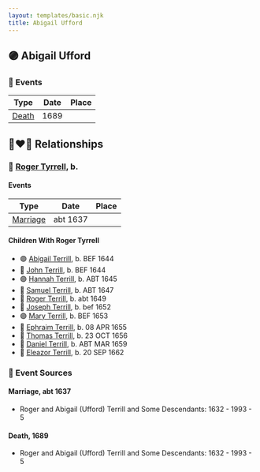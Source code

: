```yaml
---
layout: templates/basic.njk
title: Abigail Ufford
---
```

## 🟣 Abigail Ufford

### 📆 Events

Type | Date | Place
------ | ------ | ------
[Death](#event-event-3) | 1689 |

## 👩‍❤️‍👨 Relationships

### 🔵 [Roger Tyrrell](/people/2/2108514), b.

#### Events

Type | Date | Place
------ | ------ | ------
[Marriage](#event-family-0-event-0) | abt 1637 |
#### Children With Roger Tyrrell
* 🟣 [Abigail Terrill](/people/7/79921415), b. BEF 1644
* 🔵 [John Terrill](/people/6/65221157), b. BEF 1644
* 🟣 [Hannah Terrill](/people/2/26085688), b. ABT 1645
* 🔵 [Samuel Terrill](/people/7/71467792), b. ABT 1647
* 🔵 [Roger Terrill](/people/7/7328352), b. abt 1649
* 🔵 [Joseph Terrill](/people/8/82812656), b. bef 1652
* 🟣 [Mary Terrill](/people/8/80725133), b. BEF 1653
* 🔵 [Ephraim Terrill](/people/6/62982137), b. 08 APR 1655
* 🔵 [Thomas Terrill](/people/4/40420484), b. 23 OCT 1656
* 🔵 [Daniel Terrill](/people/6/65082812), b. ABT MAR 1659
* 🔵 [Eleazor Terrill](/people/3/35437954), b. 20 SEP 1662
### 📰 Event Sources

#### <a id="event-family-0-event-0"></a> Marriage, abt 1637
* Roger and Abigail (Ufford) Terrill and Some Descendants: 1632 - 1993  - 5
#### <a id="event-event-3"></a> Death, 1689
* Roger and Abigail (Ufford) Terrill and Some Descendants: 1632 - 1993  - 5
